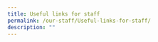 ```yaml
---
title: Useful links for staff
permalink: /our-staff/Useful-links-for-staff/
description: ""
---
```

